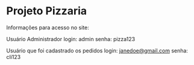 # Projeto Pizzaria

Informações para acesso no site:

Usuário Administrador
login: admin
senha: pizza123

Usuário que foi cadastrado os pedidos
login: janedoe@gmail.com
senha: cli123
